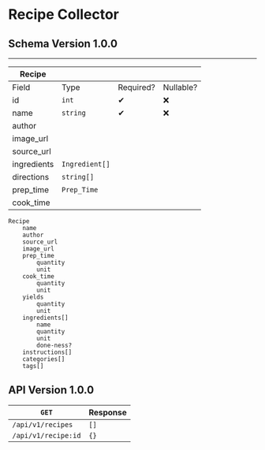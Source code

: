 # Recipe Collector

## Schema Version 1.0.0

---

| Recipe |          |             |           |
| ------ | -------- | ----------- | --------- |
| Field  | Type     | Required?   | Nullable? |
| id     | `int`    | ✔           | ❌       |
| name   | `string` | ✔           | ❌       |
| author
| image_url
| source_url
| ingredients | `Ingredient[]` |
| directions  | `string[]`     |
| prep_time   | `Prep_Time`    |
| cook_time


    Recipe
        name
        author
        source_url
        image_url
        prep_time
            quantity
            unit
        cook_time
            quantity
            unit
        yields
            quantity
            unit
        ingredients[]
            name
            quantity
            unit
            done-ness?
        instructions[]
        categories[]
        tags[]

## API Version 1.0.0

| `GET`               | Response |
| ------------------- | -------- |
| `/api/v1/recipes`   | `[]`     |
| `/api/v1/recipe:id` | `{}`     |